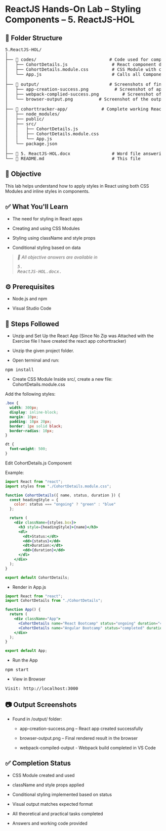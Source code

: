 # ReactJS Hands-On Lab – Styling Components – 5. ReactJS-HOL

## 📁 Folder Structure

<pre>5.ReactJS-HOL/
│
├── 📂 codes/                            # Code used for component styling
│   ├── CohortDetails.js                 # React component displaying cohort info
│   ├── CohortDetails.module.css         # CSS Module with class and tag selectors
│   └── App.js                           # Calls all Components
│
├── 📂 output/                           # Screenshots of final UI and steps
│   ├── app-creation-success.png          # Screenshot of app creation in CMD
│   ├── webpack-complied-success.png         # Screenshot of Webpack build success in VS Code
│   └── browser-output.png          # Screenshot of the output in browser
│
├── 📂 cohorttracker-app/             # Complete working React project
│   ├── node_modules/
│   ├── public/
│   ├── src/
│   │   ├── CohortDetails.js
│   │   ├── CohortDetails.module.css
│   │   └── App.js
│   └── package.json
│
├── 📄 5. ReactJS-HOL.docx                # Word file answering objective questions
└── 📄 README.md                          # This file</pre>

## 📌 Objective
This lab helps understand how to apply styles in React using both CSS Modules and inline styles in components.

## ✅ What You'll Learn
- The need for styling in React apps

- Creating and using CSS Modules

- Styling using className and style props

- Conditional styling based on data

>*📝 All objective answers are available in <pre>5. ReactJS-HOL.docx.</pre>*

## ⚙️ Prerequisites
- Node.js and npm

- Visual Studio Code

## 🚀 Steps Followed
- Unzip and Set Up the React App
(Since No Zip was Attached with the Exercise file I have created the react app cohorttracker)

- Unzip the given project folder.

- Open terminal and run:
<pre>npm install</pre>

- Create CSS Module
Inside src/, create a new file:
CohortDetails.module.css

Add the following styles:
```css
.box {
  width: 300px;
  display: inline-block;
  margin: 10px;
  padding: 10px 20px;
  border: 1px solid black;
  border-radius: 10px;
}

dt {
  font-weight: 500;
}
```
Edit CohortDetails.js Component

Example:
```jsx
import React from "react";
import styles from "./CohortDetails.module.css";

function CohortDetails({ name, status, duration }) {
  const headingStyle = {
    color: status === "ongoing" ? "green" : "blue"
  };

  return (
    <div className={styles.box}>
      <h3 style={headingStyle}>{name}</h3>
      <dl>
        <dt>Status:</dt>
        <dd>{status}</dd>
        <dt>Duration:</dt>
        <dd>{duration}</dd>
      </dl>
    </div>
  );
}

export default CohortDetails;
```
- Render in App.js
```jsx
import React from "react";
import CohortDetails from "./CohortDetails";

function App() {
  return (
    <div className="App">
      <CohortDetails name="React Bootcamp" status="ongoing" duration="4 weeks" />
      <CohortDetails name="Angular Bootcamp" status="completed" duration="3 weeks" />
    </div>
  );
}

export default App;
```
- Run the App
<pre>npm start</pre>

- View in Browser
<pre>Visit: http://localhost:3000</pre>

## 📷 Output Screenshots
- Found in /output/ folder:

    - app-creation-success.png – React app created successfully

    - browser-output.png – Final rendered result in the browser

    - webpack-compiled-output - Webpack build completed in VS Code

## ✅ Completion Status
- CSS Module created and used

- className and style props applied

- Conditional styling implemented based on status

- Visual output matches expected format

- All theoretical and practical tasks completed

- Answers and working code provided

